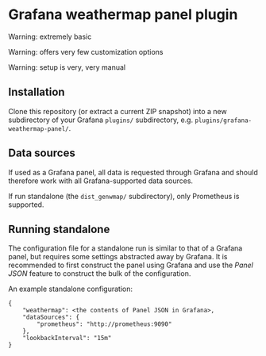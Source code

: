 # Grafana weathermap panel plugin

Warning: extremely basic

Warning: offers very few customization options

Warning: setup is very, very manual

## Installation

Clone this repository (or extract a current ZIP snapshot) into a new
subdirectory of your Grafana `plugins/` subdirectory, e.g.
`plugins/grafana-weathermap-panel/`.

## Data sources

If used as a Grafana panel, all data is requested through Grafana and should
therefore work with all Grafana-supported data sources.

If run standalone (the `dist_genwmap/` subdirectory), only Prometheus is
supported.

## Running standalone

The configuration file for a standalone run is similar to that of a Grafana
panel, but requires some settings abstracted away by Grafana. It is recommended
to first construct the panel using Grafana and use the *Panel JSON* feature to
construct the bulk of the configuration.

An example standalone configuration:

    {
        "weathermap": <the contents of Panel JSON in Grafana>,
        "dataSources": {
            "prometheus": "http://prometheus:9090"
        },
        "lookbackInterval": "15m"
    }
